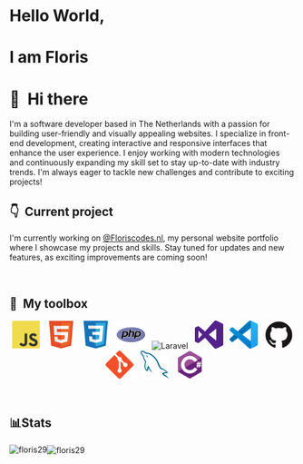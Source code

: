 # Hello World,
# I am Floris

# 👋 &nbsp;Hi there

I'm a software developer based in The Netherlands with a passion for building user-friendly and visually appealing websites. I specialize in front-end development, creating interactive and responsive interfaces that enhance the user experience. I enjoy working with modern technologies and continuously expanding my skill set to stay up-to-date with industry trends. I'm always eager to tackle new challenges and contribute to exciting projects!
&nbsp;

## 👇 &nbsp;Current project

I'm currently working on [@Floriscodes.nl](https://FlorisCodes.nl), my personal website portfolio where I showcase my projects and skills. Stay tuned for updates and new features, as exciting improvements are coming soon!

&nbsp;

## 🧰 &nbsp;My toolbox

<p align="center">
  <img src="https://raw.githubusercontent.com/devicons/devicon/master/icons/javascript/javascript-original.svg" alt="JavaScript" width="50" height="50"/> &nbsp;
  <img src="https://raw.githubusercontent.com/devicons/devicon/master/icons/html5/html5-original.svg" alt="HTML5" width="50" height="50"/> &nbsp;
  <img src="https://raw.githubusercontent.com/devicons/devicon/master/icons/css3/css3-original.svg" alt="CSS3" width="50" height="50"/> &nbsp;
  <img src="https://raw.githubusercontent.com/devicons/devicon/master/icons/php/php-original.svg" alt="PHP" width="50" height="50"/> &nbsp;
  <img src="https://github.com/get-icon/geticon/raw/master/icons/laravel.svg" alt="Laravel" width="50" height="50"/> &nbsp;
  <img src="https://raw.githubusercontent.com/devicons/devicon/master/icons/visualstudio/visualstudio-plain.svg" alt="Visual Studio" width="50" height="50"/> &nbsp;
  <img src="https://raw.githubusercontent.com/devicons/devicon/master/icons/vscode/vscode-original.svg" alt="VSCode" width="50" height="50"/> &nbsp;
  <img src="https://raw.githubusercontent.com/devicons/devicon/master/icons/github/github-original.svg" alt="Github" width="50" height="50"/> &nbsp;
  <img src="https://raw.githubusercontent.com/devicons/devicon/master/icons/git/git-original.svg" alt="Git" width="50" height="50"/> &nbsp;
  <img src="https://raw.githubusercontent.com/devicons/devicon/master/icons/mysql/mysql-original.svg" alt="MySQL" width="50" height="50"/> &nbsp;
  <img src="https://raw.githubusercontent.com/devicons/devicon/master/icons/csharp/csharp-original.svg" alt="C#" width="50" height="50"/>
</p>

&nbsp;

## 📊Stats

<img align="left" src="https://github-readme-stats.vercel.app/api/top-langs?username=floris29&show_icons=true&locale=en&layout=compact" alt="floris29" />
<img align="center" src="https://github-readme-streak-stats.herokuapp.com/?user=floris29&" alt="floris29" />
